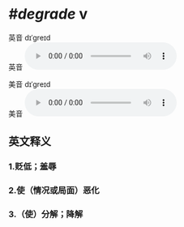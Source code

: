 # ***\#degrade*** v
英音 dɪˈɡreɪd  
英音
<audio src="./media/degrade1_AAC.aac" controls="controls"></audio>

美音 dɪˈɡreɪd  
美音
<audio src="./media/degrade2_AAC.aac" controls="controls"></audio>



  

英文释义
---
### 1.**贬低；羞辱**  

### 2.**使（情况或局面）恶化**  

### 3.**（使）分解；降解**  


